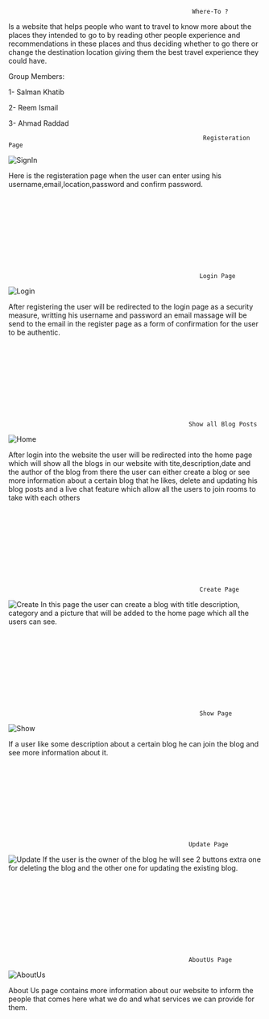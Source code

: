                                                        Where-To ?

Is a website that helps people who want to travel to know more about the places they intended to go to by reading other people experience and recommendations in these places and thus deciding whether to go there or change the destination location giving them the best travel experience they could have.

Group Members:

1- Salman Khatib

2- Reem Ismail

3- Ahmad Raddad


                                                          Registeration Page

![SignIn](https://user-images.githubusercontent.com/81506640/129461423-e461ac43-aec7-4bae-92e1-496e77605812.PNG)

Here is the registeration page when the user can enter using his username,email,location,password and confirm password.
<br />
<br />
<br />
<br />
<br />
<br />
<br />
<br />
<br />
<br />

                                                         Login Page

![Login](https://user-images.githubusercontent.com/81506640/129461393-6eda6c95-e283-4c06-acd5-901720b8ad0b.PNG)

After registering the user will be redirected to the login page as a security measure, writting his username and password
an email massage will be send to the email in the register page as a form of confirmation for the user to be authentic.
<br />
<br />
<br />
<br />
<br />
<br />
<br />
<br />
<br />
<br />

                                                      Show all Blog Posts
![Home](https://user-images.githubusercontent.com/81506640/129461436-23ef344f-2b9e-41ca-9d9a-ff4cf8c65957.PNG)

After login into the website the user will be redirected into the home page which will show all the blogs in our website
with tite,description,date and the author of the blog from there the user can either create a blog or see more information
about a certain blog that he likes, delete and updating his blog posts and a live chat feature which allow all the users
to join rooms to take with each others
<br />
<br />
<br />
<br />
<br />
<br />
<br />
<br />
<br />
<br />

                                                         Create Page
![Create](https://user-images.githubusercontent.com/81506640/129461597-0ad8f22d-a34c-4763-ae8b-682a6740a906.PNG)
In this page the user can create a blog with title description, category and a picture that will be added to the 
home page which all the users can see.
<br />
<br />
<br />
<br />
<br />
<br />
<br />
<br />
<br />
<br />

                                                         Show Page
![Show](https://user-images.githubusercontent.com/81506640/129461623-ff3ac2f3-8365-4eef-a617-c78375f6b11e.PNG)

If a user like some description about a certain blog he can join the blog and see more information about it.
<br />
<br />
<br />
<br />
<br />
<br />
<br />
<br />
<br />
<br />


                                                      Update Page
![Update](https://user-images.githubusercontent.com/81506640/129461634-68583a60-3503-46b5-98d1-84de327cb5b3.PNG)
If the user is the owner of the blog he will see 2 buttons extra one for deleting the blog and the other one for 
updating the existing blog.
<br />
<br />
<br />
<br />
<br />
<br />
<br />
<br />
<br />
<br />


                                                      AboutUs Page
![AboutUs](https://user-images.githubusercontent.com/81506640/129461824-2a2ea215-320a-467c-9bcb-8b41d3243ba2.PNG)

About Us page contains more information about our website to inform the people that comes here what we do and 
what services we can provide for them.





